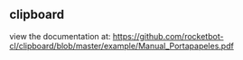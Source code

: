 ## clipboard

 view the documentation at: https://github.com/rocketbot-cl/clipboard/blob/master/example/Manual_Portapapeles.pdf

